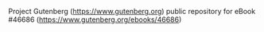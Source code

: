 Project Gutenberg (https://www.gutenberg.org) public repository for eBook #46686 (https://www.gutenberg.org/ebooks/46686)
